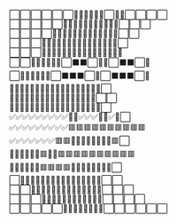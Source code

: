 ⬜⬜⬜⬜⬜⬜🐸🐸🐸🐸🐸🐸⬜🐸🐸⬜⬜⬜⬜                                                                                                                                                                                                         
⬜⬜⬜⬜⬜🐸✅✅✅✅✅✅🐸✅✅🐸⬜⬜⬜                                                                                                                                                                                                          
⬜⬜⬜⬜🐸✅✅🐸🐸🐸🐸🐸🐸✅🐸🐸🐸⬜⬜                                                                                                                                                                                                          
⬜⬜⬜🐸✅✅🐸✅✅✅✅✅✅🐸✅✅✅🐸⬜                                                                                                                                                                                                          
⬜⬜⬜🐸✅✅✅🐸🐸🐸🐸🐸🐸✅🐸🐸🐸🐸🐸                                                                                                                                                                                                          
⬜⬜🐸✅✅✅🐸🐸⬜⬛⬛⬜🐸🐸⬜⬛⬛⬜🐸                                                                                                                                                                                                          
⬜🐸🐸✅✅✅🐸⬜⬛⬛⬛⬜🐸⬜⬛⬛⬛⬜🐸                                                                                                                                                                                                          
🐸✅🐸✅✅✅✅🐸🐸🐸🐸🐸✅🐸🐸🐸🐸🐸⬜                                                                                                                                                                                                          
🐸✅🐸✅✅✅✅✅🐸🐸🐸✅✅✅🐸🐸🐸⬜⬜                                                                                                                                                                                                          
🐸✅✅✅✅✅✅✅✅✅✅🐸✅🐸✅✅✅🐸⬜                                                                                                                                                                                                          
✅✅✅✅✅✅✅✅✅🐸🐸✅✅✅🐸🐸✅🐸⬜                                                                                                                                                                                                          
✅✅✅✅✅✅✅✅✅🟥🟥🟥🟥🟥🟥🟥🟥🟥🟥                                                                                                                                                                                                          
✅✅✅✅✅✅✅🟥🟥🧰🧰🧰🧰🧰🧰🧰🧰🟥⬜                                                                                                                                                                                                          
🐸✅✅✅✅✅🟥🧰🧰🟥🟥🟥🟥🟥🟥🟥🟥🟥🟥                                                                                                                                                                                                          
🐸✅✅✅✅🐸🟥🟥🟥🟥✅✅✅✅✅✅✅🐸⬜                                                                                                                                                                                                          
⬜🐸✅✅✅✅🐸🐸✅✅✅✅✅✅✅✅🐸⬜⬜                                                                                                                                                                                                          
⬜⬜🐸✅✅✅✅✅✅✅✅✅✅✅✅🐸⬜⬜⬜                                                                                                                                                                                                          
⬜⬜⬜🐸🐸✅✅✅✅✅✅✅✅🐸🐸⬜⬜⬜⬜                                                                                                                                                                                                          
⬜⬜⬜⬜⬜🐸🐸🐸🐸🐸🐸🐸🐸⬜⬜⬜⬜⬜⬜                                                                                                                                                                                                         
